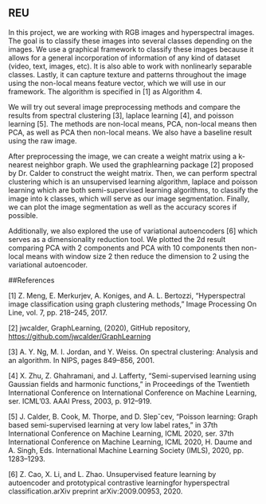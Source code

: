 ## REU
In this project, we are working with RGB images and hyperspectral images. The goal is to classify these images into several classes depending on the images. We use a graphical framework to classify these images because it allows for a general incorporation of information of any kind of dataset (video, text, images, etc). It is also able to work with nonlinearly separable classes. Lastly, it can capture texture and patterns throughout the image using the non-local means feature vector, which we will use in our framework. The algorithm is specified in [1] as Algorithm 4.

We will try out several image preprocessing methods and compare the results from spectral clustering [3], laplace learning [4], and poisson learning [5]. The methods are non-local means, PCA, non-local means then PCA, as well as PCA then non-local means. We also have a baseline result using the raw image.

After preprocessing the image, we can create a weight matrix using a k-nearest neighbor graph. We used the graphlearning package [2] proposed by Dr. Calder to construct the weight matrix. Then, we can perform spectral clustering which is an unsupervised learning algorithm, laplace and poisson learning which are both semi-supervised learning algorithms, to classify the image into k classes, which will serve as our image segmentation. Finally, we can plot the image segmentation as well as the accuracy scores if possible.

Additionally, we also explored the use of variational autoencoders [6] which serves as a dimensionality reduction tool. We plotted the 2d result comparing PCA with 2 components and PCA with 10 components then non-local means with window size 2 then reduce the dimension to 2 using the variational autoencoder.

##References

[1] Z. Meng, E. Merkurjev, A. Koniges, and A. L. Bertozzi, “Hyperspectral
image classification using graph clustering methods,” Image Processing
On Line, vol. 7, pp. 218–245, 2017.

[2] jwcalder, GraphLearning, (2020), GitHub repository, https://github.com/jwcalder/GraphLearning

[3] A. Y. Ng, M. I. Jordan, and Y. Weiss. On spectral clustering: Analysis and an algorithm. In NIPS, pages 849–856, 2001.

[4] X. Zhu, Z. Ghahramani, and J. Lafferty, “Semi-supervised learning
using Gaussian fields and harmonic functions,” in Proceedings of the
Twentieth International Conference on International Conference on
Machine Learning, ser. ICML’03. AAAI Press, 2003, p. 912–919.

[5] J. Calder, B. Cook, M. Thorpe, and D. Slepˇcev, “Poisson learning:
Graph based semi-supervised learning at very low label rates,” in 37th
International Conference on Machine Learning, ICML 2020, ser. 37th
International Conference on Machine Learning, ICML 2020, H. Daume
and A. Singh, Eds. International Machine Learning Society (IMLS),
2020, pp. 1283–1293.

[6] Z. Cao, X. Li, and L. Zhao. Unsupervised feature learning by autoencoder and prototypical contrastive learningfor hyperspectral classification.arXiv preprint arXiv:2009.00953, 2020.
